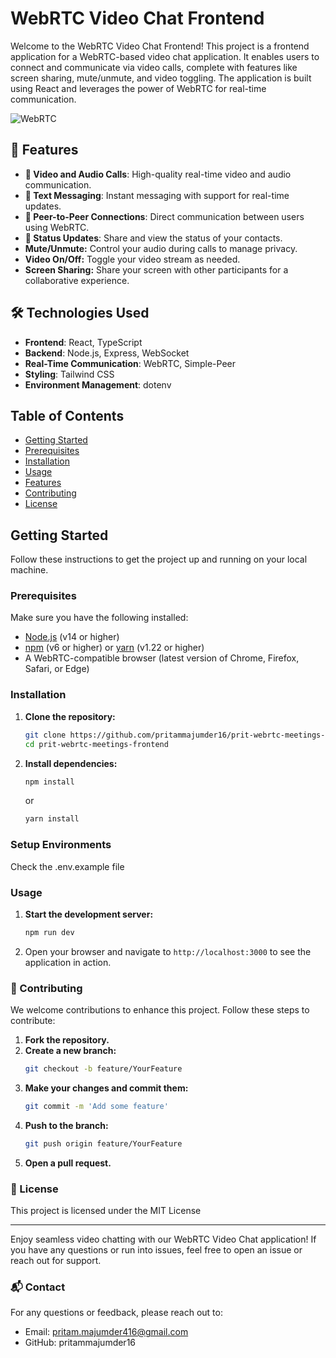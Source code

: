 # WebRTC Video Chat Frontend

Welcome to the WebRTC Video Chat Frontend! This project is a frontend application for a WebRTC-based video chat application. It enables users to connect and communicate via video calls, complete with features like screen sharing, mute/unmute, and video toggling. The application is built using React and leverages the power of WebRTC for real-time communication.

![WebRTC](https://upload.wikimedia.org/wikipedia/commons/6/68/WebRTC_Logo.svg)

## 🚀 Features

- **🎥 Video and Audio Calls**: High-quality real-time video and audio communication.
- **💬 Text Messaging**: Instant messaging with support for real-time updates.
- **🔗 Peer-to-Peer Connections**: Direct communication between users using WebRTC.
- **📝 Status Updates**: Share and view the status of your contacts.
- **Mute/Unmute:** Control your audio during calls to manage privacy.
- **Video On/Off:** Toggle your video stream as needed.
- **Screen Sharing:** Share your screen with other participants for a collaborative experience.

## 🛠️ Technologies Used

- **Frontend**: React, TypeScript
- **Backend**: Node.js, Express, WebSocket
- **Real-Time Communication**: WebRTC, Simple-Peer
- **Styling**: Tailwind CSS
- **Environment Management**: dotenv

## Table of Contents

- [Getting Started](#getting-started)
- [Prerequisites](#prerequisites)
- [Installation](#installation)
- [Usage](#usage)
- [Features](#features)
- [Contributing](#contributing)
- [License](#license)

## Getting Started

Follow these instructions to get the project up and running on your local machine.

### Prerequisites

Make sure you have the following installed:

- [Node.js](https://nodejs.org/) (v14 or higher)
- [npm](https://www.npmjs.com/) (v6 or higher) or [yarn](https://yarnpkg.com/) (v1.22 or higher)
- A WebRTC-compatible browser (latest version of Chrome, Firefox, Safari, or Edge)

### Installation

1. **Clone the repository:**

   ```bash
   git clone https://github.com/pritammajumder16/prit-webrtc-meetings-frontend.git
   cd prit-webrtc-meetings-frontend
   ```

2. **Install dependencies:**
   ```bash
   npm install
   ```
   or
   ```bash
   yarn install
   ```

### Setup Environments

Check the .env.example file

### Usage

1. **Start the development server:**

   ```bash
   npm run dev
   ```

2. Open your browser and navigate to `http://localhost:3000` to see the application in action.

### 🤝 Contributing

We welcome contributions to enhance this project. Follow these steps to contribute:

1. **Fork the repository.**
2. **Create a new branch:**
   ```bash
   git checkout -b feature/YourFeature
   ```
3. **Make your changes and commit them:**
   ```bash
   git commit -m 'Add some feature'
   ```
4. **Push to the branch:**
   ```bash
   git push origin feature/YourFeature
   ```
5. **Open a pull request.**

### 📜 License

This project is licensed under the MIT License

---

Enjoy seamless video chatting with our WebRTC Video Chat application! If you have any questions or run into issues, feel free to open an issue or reach out for support.

### 📬 Contact

For any questions or feedback, please reach out to:

- Email: pritam.majumder416@gmail.com
- GitHub: pritammajumder16

